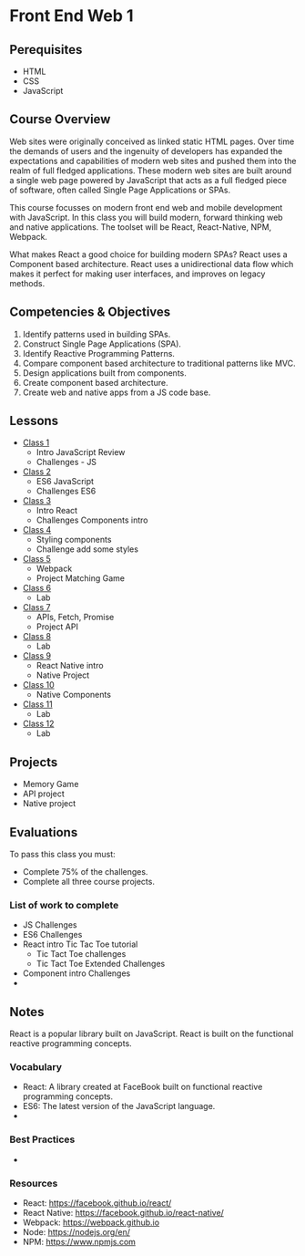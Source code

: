 # Front End Web 1

## Perequisites 

- HTML
- CSS
- JavaScript

## Course Overview

Web sites were originally conceived as linked static HTML pages. Over time the demands
of users and the ingenuity of developers has expanded the expectations and capabilities
of modern web sites and pushed them into the realm of full fledged applications. These
modern web sites are built around a single web page powered by JavaScript that acts as
a full fledged piece of software, often called Single Page Applications or SPAs. 

This course focusses on modern front end web and mobile development with JavaScript. 
In this class you will build modern, forward thinking web and native applications. 
The toolset will be React, React-Native, NPM, Webpack.  

What makes React a good choice for building modern SPAs? React uses a Component 
based architecture. React uses a unidirectional data flow which makes it perfect 
for making user interfaces, and improves on legacy methods.  

## Competencies & Objectives 

1. Identify patterns used in building SPAs.
1. Construct Single Page Applications (SPA). 
1. Identify Reactive Programming Patterns.
1. Compare component based architecture to traditional patterns like MVC. 
1. Design applications built from components.
1. Create component based architecture. 
1. Create web and native apps from a JS code base.

## Lessons 

- [Class 1](01-js-review-concepts)
  - Intro JavaScript Review
  - Challenges - JS
- [Class 2](02-es6-concepts)
  - ES6 JavaScript 
  - Challenges ES6
- [Class 3](03-react-intro)
  - Intro React
  - Challenges Components intro
- [Class 4](04-styling-components)
  - Styling components
  - Challenge add some styles
- [Class 5](05-webpack-intro)
  - Webpack 
  - Project Matching Game 
- [Class 6](06-lab)
  - Lab
- [Class 7](07-apis-fetch-promise)
  - APIs, Fetch, Promise
  - Project API
- [Class 8](08-lab)
  - Lab
- [Class 9](09-react-native)
  - React Native intro
  - Native Project
- [Class 10](10-native-components)
  - Native Components
- [Class 11](11-lab)
  - Lab
- [Class 12](12-lab)
  - Lab

## Projects 

- Memory Game
- API project
- Native project

## Evaluations

To pass this class you must: 

- Complete 75% of the challenges.
- Complete all three course projects. 

### List of work to complete

- JS Challenges
- ES6 Challenges
- React intro Tic Tac Toe tutorial
  - Tic Tact Toe challenges 
  - Tic Tact Toe Extended Challenges
- Component intro Challenges 
- 

## Notes 

React is a popular library built on JavaScript. 
React is built on the functional reactive programming 
concepts. 

### Vocabulary

- React: A library created at FaceBook built on 
functional reactive programming concepts. 
- ES6: The latest version of the JavaScript language.
- 

### Best Practices 

- 

### Resources

- React: https://facebook.github.io/react/
- React Native: https://facebook.github.io/react-native/
- Webpack: https://webpack.github.io
- Node: https://nodejs.org/en/
- NPM: https://www.npmjs.com
